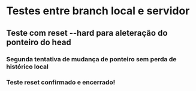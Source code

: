 # Testes entre branch local e servidor

## Teste com reset --hard para aleteração do ponteiro do head

### Segunda tentativa de mudança de ponteiro sem perda de histórico local

### Teste reset confirmado e encerrado!